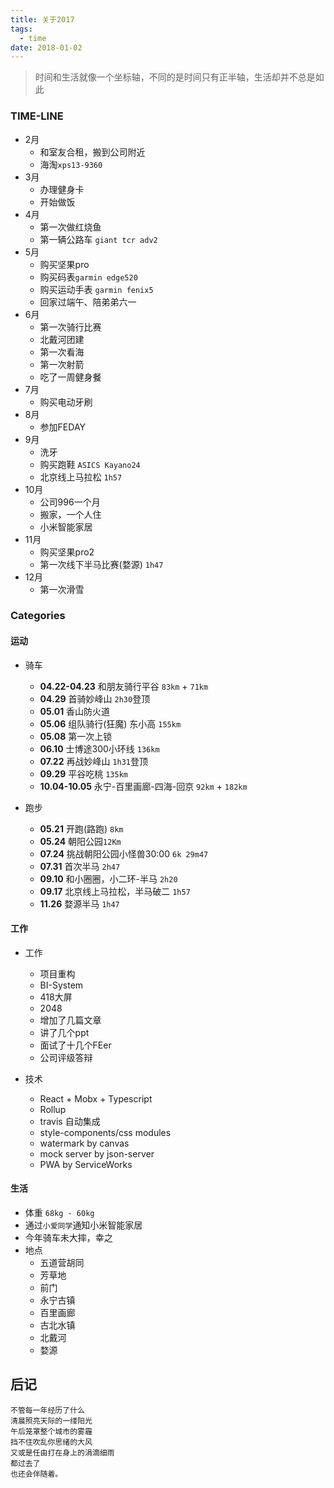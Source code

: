 ```yaml
---
title: 关于2017
tags:
  - time
date: 2018-01-02
---
```


> 时间和生活就像一个坐标轴，不同的是时间只有正半轴，生活却并不总是如此

<!--more-->

### TIME-LINE

+ 2月
	- 和室友合租，搬到公司附近
	- 海淘`xps13-9360`
+ 3月
	- 办理健身卡
	- 开始做饭
+ 4月
	- 第一次做红烧鱼
	- 第一辆公路车 `giant tcr adv2`
+ 5月
	- 购买坚果pro
	- 购买码表`garmin edge520`
	- 购买运动手表 `garmin fenix5`
	- 回家过端午、陪弟弟六一
+ 6月
	- 第一次骑行比赛
	- 北戴河团建
	- 第一次看海
	- 第一次射箭
	- 吃了一周健身餐
+ 7月
	- 购买电动牙刷
+ 8月
	- 参加FEDAY
+ 9月
	- 洗牙
	- 购买跑鞋 `ASICS Kayano24`
	- 北京线上马拉松 `1h57`
+ 10月
	- 公司996一个月
	- 搬家，一个人住
	- 小米智能家居
+ 11月
	- 购买坚果pro2
	- 第一次线下半马比赛(婺源) `1h47`
+ 12月
	- 第一次滑雪

### Categories

#### 运动

+ 骑车
	- **04.22-04.23** 和朋友骑行平谷 `83km` + `71km`
	- **04.29** 首骑妙峰山 `2h30`登顶
	- **05.01** 香山防火道
	- **05.06** 组队骑行(狂魔) 东小高 `155km` 
	- **05.08** 第一次上锁
	- **06.10** 士博途300小环线 `136km`
	- **07.22** 再战妙峰山 `1h31`登顶
	- **09.29** 平谷吃桃 `135km` 
	- **10.04-10.05** 永宁-百里画廊-四海-回京 `92km` + `182km`

+ 跑步
	- **05.21** 开跑(路跑) `8km`
	- **05.24** 朝阳公园`12Km`
	- **07.24** 挑战朝阳公园小怪兽30:00 `6k 29m47`
	- **07.31** 首次半马 `2h47`
	- **09.10** 和小圈圈，小二环-半马 `2h20`
	- **09.17** 北京线上马拉松，半马破二 `1h57`
	- **11.26** 婺源半马 `1h47`

#### 工作

+ 工作
	- 项目重构
	- BI-System
	- 418大屏
	- 2048
	- 增加了几篇文章
	- 讲了几个ppt
	- 面试了十几个FEer
	- 公司评级答辩

+ 技术
	- React + Mobx + Typescript
	- Rollup
	- travis 自动集成
	- style-components/css modules
	- watermark by canvas
	- mock server by json-server
	- PWA by ServiceWorks

#### 生活

+ 体重 `68kg - 60kg`
+ 通过`小爱同学`通知小米智能家居
+ 今年骑车未大摔，幸之
+ 地点
	- 五道营胡同
	- 芳草地
	- 前门
	- 永宁古镇
	- 百里画廊
	- 古北水镇
	- 北戴河
	- 婺源

## 后记

```
不管每一年经历了什么
清晨照亮天际的一缕阳光
午后笼罩整个城市的雾霾
挡不住吹乱你思绪的大风
又或是任由打在身上的涓滴细雨
都过去了
也还会伴随着。
```